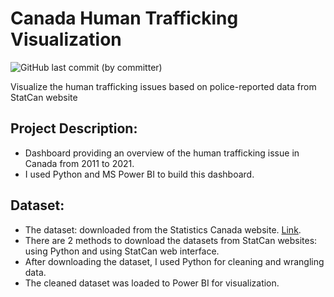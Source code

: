 # Canada Human Trafficking Visualization
![GitHub last commit (by committer)](https://img.shields.io/github/last-commit/longnguyendata/canada-human-trafficking)

Visualize the human trafficking issues based on police-reported data from StatCan website

## Project Description:
- Dashboard providing an overview of the human trafficking issue in Canada from 2011 to 2021.
- I used Python and MS Power BI to build this dashboard.

## Dataset:
- The dataset: downloaded from the Statistics Canada website. [Link](https://www150.statcan.gc.ca/t1/tbl1/en/tv.action?pid=3510017701&pickMembers%5B0%5D=1.1&pickMembers%5B1%5D=2.58&cubeTimeFrame.startYear=2017&cubeTimeFrame.endYear=2021&referencePeriods=20170101%2C20210101).
- There are 2 methods to download the datasets from StatCan websites: using Python and using StatCan web interface.
- After downloading the dataset, I used Python for cleaning and wrangling data.
- The cleaned dataset was loaded to Power BI for visualization.
